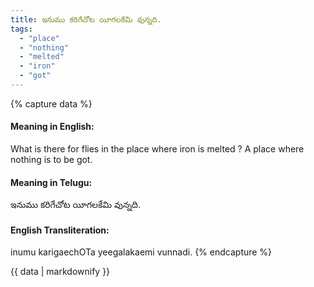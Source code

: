 ```yaml
---
title: ఇనుము కరిగేచోట యీగలకేమి వున్నది.
tags:
  - "place"
  - "nothing"
  - "melted"
  - "iron"
  - "got"
---
```


{% capture data %}
#### Meaning in English:
What is there for flies in the place where iron is melted ?
A place where nothing is to be got.

#### Meaning in Telugu:
ఇనుము కరిగేచోట యీగలకేమి వున్నది.

#### English Transliteration:
inumu karigaechOTa yeegalakaemi vunnadi.
{% endcapture %}

<div class="notice">{{ data | markdownify }}</div>

